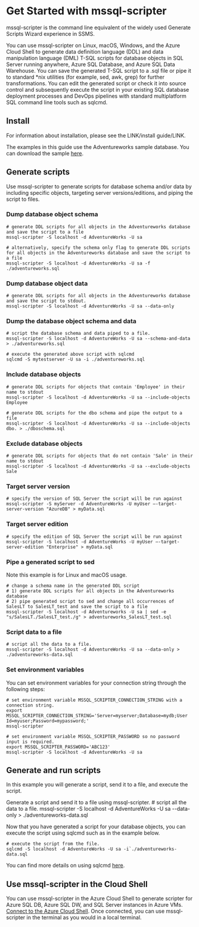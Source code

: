 # Get Started with mssql-scripter

mssql-scripter is the command line equivalent of the widely used Generate Scripts Wizard experience in SSMS.

You can use mssql-scripter on Linux, macOS, Windows, and the Azure Cloud Shell to generate data definition language (DDL) and data manipulation language (DML) T-SQL scripts for database objects in SQL Server running anywhere, Azure SQL Database, and Azure SQL Data Warehouse. You can save the generated T-SQL script to a .sql file or pipe it to standard *nix utilities (for example, sed, awk, grep) for further transformations. You can edit the generated script or check it into source control and subsequently execute the script in your existing SQL database deployment processes and DevOps pipelines with standard multiplatform SQL command line tools such as sqlcmd.

## Install

For information about installation, please see the LINK/install guide/LINK.

The examples in this guide use the Adventureworks sample database. You can download the sample [here](https://www.microsoft.com/en-us/download/details.aspx?id=49502).

## Generate scripts
Use mssql-scripter to generate scripts for database schema and/or data by including specific objects, targeting server versions/editions,  and piping the script to files.

### Dump database object schema

    # generate DDL scripts for all objects in the Adventureworks database and save the script to a file
    mssql-scripter -S localhost -d AdventureWorks -U sa
    
    # alternatively, specify the schema only flag to generate DDL scripts for all objects in the Adventureworks database and save the script to a file
    mssql-scripter -S localhost -d AdventureWorks -U sa -f ./adventureworks.sql

### Dump database object data

    # generate DDL scripts for all objects in the Adventureworks database and save the script to stdout.
    mssql-scripter -S localhost -d AdventureWorks -U sa --data-only

### Dump the database object schema and data

    # script the database schema and data piped to a file.
    mssql-scripter -S localhost -d AdventureWorks -U sa --schema-and-data  > ./adventureworks.sql

    # execute the generated above script with sqlcmd
    sqlcmd -S mytestserver -U sa -i ./adventureworks.sql
    
### Include database objects

    # generate DDL scripts for objects that contain 'Employee' in their name to stdout
    mssql-scripter -S localhost -d AdventureWorks -U sa --include-objects Employee

    # generate DDL scripts for the dbo schema and pipe the output to a file
    mssql-scripter -S localhost -d AdventureWorks -U sa --include-objects dbo. > ./dboschema.sql

### Exclude database objects
   
    # generate DDL scripts for objects that do not contain 'Sale' in their name to stdout
    mssql-scripter -S localhost -d AdventureWorks -U sa --exclude-objects Sale

### Target server version
    
    # specify the version of SQL Server the script will be run against
    mssql-scripter -S myServer -d AdventureWorks -U myUser –-target-server-version "AzureDB" > myData.sql

### Target server edition

    # specify the edition of SQL Server the script will be run against
    mssql-scripter -S localhost -d AdventureWorks -U myUser –-target-server-edition "Enterprise" > myData.sql

### Pipe a generated script to sed
Note this example is for Linux and macOS usage.

    # change a schema name in the generated DDL script
    # 1) generate DDL scripts for all objects in the Adventureworks database
    # 2) pipe generated script to sed and change all occurrences of SalesLT to SalesLT_test and save the script to a file
    mssql-scripter -S localhost -d Adventureworks -U sa | sed -e "s/SalesLT./SalesLT_test./g" > adventureworks_SalesLT_test.sql 

### Script data to a file
   
    # script all the data to a file.
    mssql-scripter -S localhost -d AdventureWorks -U sa --data-only > ./adventureworks-data.sql 

### Set environment variables
You can set environment variables for your connection string through the following steps:


    # set environment variable MSSQL_SCRIPTER_CONNECTION_STRING with a connection string.
    export MSSQL_SCRIPTER_CONNECTION_STRING='Server=myserver;Database=mydb;User Id=myuser;Password=mypassword;'
    mssql-scripter

    # set environment variable MSSQL_SCRIPTER_PASSWORD so no password input is required.
    export MSSQL_SCRIPTER_PASSWORD='ABC123'
    mssql-scripter -S localhost -d AdventureWorks -U sa
    
 ## Generate and run scripts
 In this example you will generate a script, send it to a file, and execute the script.
 
 Generate a script and send it to a file using mssql-scripter.
    # script all the data to a file.
    mssql-scripter -S localhost -d AdventureWorks -U sa --data-only > ./adventureworks-data.sql
    
 Now that you have generated a script for your database objects, you can execute the script using sqlcmd such as in the example below.
    
    # execute the script from the file.
    sqlcmd -S localhost -d AdventureWorks -U sa -i`./adventureworks-data.sql
 
 You can find more details on using sqlcmd [here](https://docs.microsoft.com/en-us/sql/relational-databases/scripting/sqlcmd-use-the-utility).

## Use mssql-scripter in the Cloud Shell
You can use mssql-scripter in the Azure Cloud Shell to generate scripter for Azure SQL DB, Azure SQL DW, and SQL Server instances in Azure VMs. [Connect to the Azure Cloud Shell](https://docs.microsoft.com/en-us/azure/cloud-shell/overview?view=azure-cli-latest). Once connected, you can use mssql-scripter in the terminal as you would in a local terminal.
